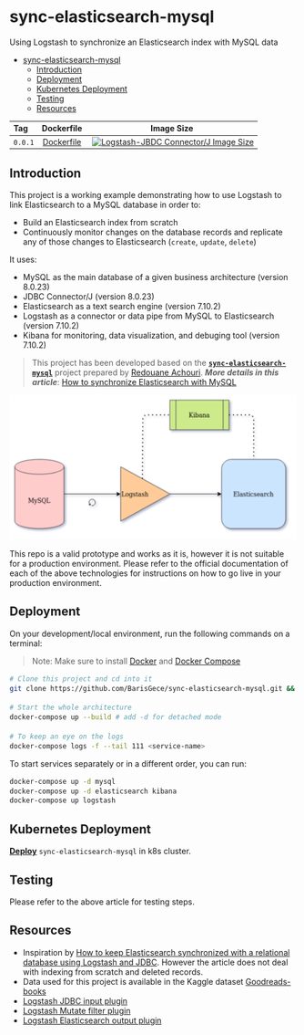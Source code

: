 # sync-elasticsearch-mysql

Using Logstash to synchronize an Elasticsearch index with MySQL data

- [sync-elasticsearch-mysql](#sync-elasticsearch-mysql)
  - [Introduction](#introduction)
  - [Deployment](#deployment)
  - [Kubernetes Deployment](#kubernetes-deployment)
  - [Testing](#testing)
  - [Resources](#resources)

| Tag     | Dockerfile                          | Image Size                                                                                                                                                                                            |
| :------ | :---------------------------------: | :------------------------------------------------------------------------------------------------------------------------------------------------------------------------------------------:          |
| `0.0.1` | [Dockerfile](./Dockerfile-logstash) | [![Logstash-JBDC Connector/J Image Size](https://img.shields.io/docker/image-size/barisgece/sync-elasticsearch-mysql/0.0.1.svg?logo=docker&color=2496ED "Logstash-JBDC Connector/J Image Size")][hub] |

## Introduction

This project is a working example demonstrating how to use Logstash to link Elasticsearch to a MySQL database in order to:

- Build an Elasticsearch index from scratch
- Continuously monitor changes on the database records and replicate any of those changes to Elasticsearch (`create`, `update`, `delete`)

It uses:

- MySQL as the main database of a given business architecture (version 8.0.23)
- JDBC Connector/J (version 8.0.23)
- Elasticsearch as a text search engine (version 7.10.2)
- Logstash as a connector or data pipe from MySQL to Elasticsearch (version 7.10.2)
- Kibana for monitoring, data visualization, and debuging tool (version 7.10.2)

> This project has been developed based on the [**`sync-elasticsearch-mysql`**](https://github.com/redouane-dev/sync-elasticsearch-mysql) project prepared by [Redouane Achouri](https://www.redouaneachouri.com/). ***More details in this article***: [How to synchronize Elasticsearch with MySQL](https://towardsdatascience.com/how-to-synchronize-elasticsearch-with-mysql-ed32fc57b339)

![Architecture of this project](./docs/sync-elasticsearch-mysql.png)

This repo is a valid prototype and works as it is, however it is not suitable for a production environment. Please refer to the official documentation of each of the above technologies for instructions on how to go live in your production environment.

## Deployment

On your development/local environment, run the following commands on a terminal:

> Note: Make sure to install [Docker](https://docs.docker.com/get-docker/) and [Docker Compose](https://docs.docker.com/compose/install/)

```bash
# Clone this project and cd into it
git clone https://github.com/BarisGece/sync-elasticsearch-mysql.git && cd sync-elasticsearch-mysql

# Start the whole architecture
docker-compose up --build # add -d for detached mode

# To keep an eye on the logs
docker-compose logs -f --tail 111 <service-name>
```

To start services separately or in a different order, you can run:

```bash
docker-compose up -d mysql
docker-compose up -d elasticsearch kibana
docker-compose up logstash
```

## Kubernetes Deployment

[**Deploy**](kubernetes/doc.md) `sync-elasticsearch-mysql` in k8s cluster.

## Testing

Please refer to the above article for testing steps.

## Resources

- Inspiration by [How to keep Elasticsearch synchronized with a relational database using Logstash and JDBC](https://www.elastic.co/blog/how-to-keep-elasticsearch-synchronized-with-a-relational-database-using-logstash). However the article does not deal with indexing from scratch and deleted records.
- Data used for this project is available in the Kaggle dataset [Goodreads-books](https://www.kaggle.com/jealousleopard/goodreadsbooks)
- [Logstash JDBC input plugin](https://www.elastic.co/guide/en/logstash/current/plugins-inputs-jdbc.html)
- [Logstash Mutate filter plugin](https://www.elastic.co/guide/en/logstash/current/plugins-filters-mutate.html)
- [Logstash Elasticsearch output plugin](https://www.elastic.co/guide/en/logstash/current/plugins-outputs-elasticsearch.html)

[hub]: https://hub.docker.com/repository/docker/barisgece/sync-elasticsearch-mysql
